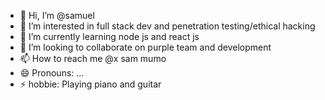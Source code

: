 - 👋 Hi, I’m @samuel
- 👀 I’m interested in full stack dev and penetration testing/ethical hacking
- 🌱 I’m currently learning node js and react js
- 💞️ I’m looking to collaborate on purple team and development
- 📫 How to reach me @x sam mumo
- 😄 Pronouns: ...
- ⚡ hobbie: Playing piano and guitar

<!---
ssammueel/ssammueel is a ✨ special ✨ repository because its `README.md` (this file) appears on your GitHub profile.
You can click the Preview link to take a look at your changes.
--->
